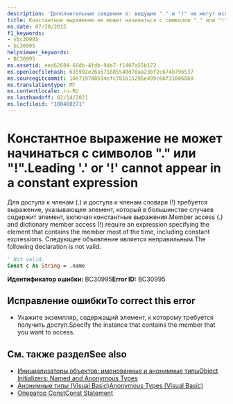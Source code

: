 ```yaml
---
description: 'Дополнительные сведения о: ведущие "." и "!" не могут использоваться в константном выражении'
title: Константное выражение не может начинаться с символов "." или "!".
ms.date: 07/20/2015
f1_keywords:
- vbc30995
- bc30995
helpviewer_keywords:
- BC30995
ms.assetid: eed62684-66db-4fdb-9da7-f1407a55b172
ms.openlocfilehash: 635992e26a571885540d70aa23bf2c674b796537
ms.sourcegitcommit: 10e719780594efc781b15295e499c66f316068b8
ms.translationtype: MT
ms.contentlocale: ru-RU
ms.lasthandoff: 02/14/2021
ms.locfileid: "100460271"
---
```

# <a name="leading--or--cannot-appear-in-a-constant-expression"></a><span data-ttu-id="ea95c-103">Константное выражение не может начинаться с символов "." или "!".</span><span class="sxs-lookup"><span data-stu-id="ea95c-103">Leading '.' or '!' cannot appear in a constant expression</span></span>

<span data-ttu-id="ea95c-104">Для доступа к членам (.) и доступа к членам словаря (!) требуется выражение, указывающее элемент, который в большинстве случаев содержит элемент, включая константные выражения.</span><span class="sxs-lookup"><span data-stu-id="ea95c-104">Member access (.) and dictionary member access (!) require an expression specifying the element that contains the member most of the time, including constant expressions.</span></span> <span data-ttu-id="ea95c-105">Следующее объявление является неправильным.</span><span class="sxs-lookup"><span data-stu-id="ea95c-105">The following declaration is not valid.</span></span>  
  
```vb  
' Not valid.  
Const c As String = .name  
```  
  
 <span data-ttu-id="ea95c-106">**Идентификатор ошибки:** BC30995</span><span class="sxs-lookup"><span data-stu-id="ea95c-106">**Error ID:** BC30995</span></span>  
  
## <a name="to-correct-this-error"></a><span data-ttu-id="ea95c-107">Исправление ошибки</span><span class="sxs-lookup"><span data-stu-id="ea95c-107">To correct this error</span></span>  
  
- <span data-ttu-id="ea95c-108">Укажите экземпляр, содержащий элемент, к которому требуется получить доступ.</span><span class="sxs-lookup"><span data-stu-id="ea95c-108">Specify the instance that contains the member that you want to access.</span></span>  
  
## <a name="see-also"></a><span data-ttu-id="ea95c-109">См. также раздел</span><span class="sxs-lookup"><span data-stu-id="ea95c-109">See also</span></span>

- [<span data-ttu-id="ea95c-110">Инициализаторы объектов: именованные и анонимные типы</span><span class="sxs-lookup"><span data-stu-id="ea95c-110">Object Initializers: Named and Anonymous Types</span></span>](../programming-guide/language-features/objects-and-classes/object-initializers-named-and-anonymous-types.md)
- [<span data-ttu-id="ea95c-111">Анонимные типы (Visual Basic)</span><span class="sxs-lookup"><span data-stu-id="ea95c-111">Anonymous Types (Visual Basic)</span></span>](../programming-guide/language-features/objects-and-classes/anonymous-types.md)
- [<span data-ttu-id="ea95c-112">Оператор Const</span><span class="sxs-lookup"><span data-stu-id="ea95c-112">Const Statement</span></span>](../language-reference/statements/const-statement.md)
